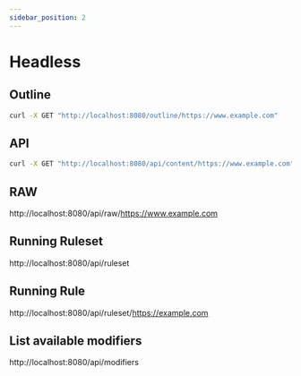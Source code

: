 ```yaml
---
sidebar_position: 2
---
```


# Headless

## Outline

```bash
curl -X GET "http://localhost:8080/outline/https://www.example.com"
```

## API

```bash
curl -X GET "http://localhost:8080/api/content/https://www.example.com"
```

## RAW

http://localhost:8080/api/raw/https://www.example.com

## Running Ruleset

http://localhost:8080/api/ruleset

## Running Rule

http://localhost:8080/api/ruleset/https://example.com

## List available modifiers

http://localhost:8080/api/modifiers
